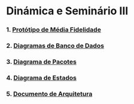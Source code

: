 # Dinámica e Seminário III

### 1.  [Protótipo de Média Fidelidade](docs/DS/dinamica-e-seminario-3/PrototipoMediaFidelidade.md)
### 2.  [Diagramas de Banco de Dados](docs/DS/dinamica-e-seminario-3/DiagramasBancoDeDados.md)
### 3.  [Diagrama de Pacotes](docs/DS/dinamica-e-seminario-3/DiagramaPacotes.md)
### 4.  [Diagrama de Estados](docs/DS/dinamica-e-seminario-3/DiagramaEstados.md)
### 5.  [Documento de Arquitetura](docs/DS/dinamica-e-seminario-3/DocumentoDeArquitetura.md)